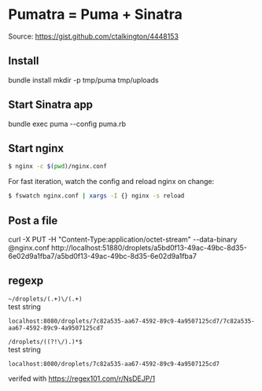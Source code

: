 # Pumatra = Puma + Sinatra

Source: https://gist.github.com/ctalkington/4448153

## Install

bundle install
mkdir -p tmp/puma tmp/uploads

## Start Sinatra app
bundle exec puma --config puma.rb

## Start nginx

```bash
$ nginx -c $(pwd)/nginx.conf
```

For fast iteration, watch the config and reload nginx on change:

```bash
$ fswatch nginx.conf | xargs -I {} nginx -s reload
```

## Post a file

curl -X PUT -H "Content-Type:application/octet-stream" --data-binary @nginx.conf http://localhost:51880/droplets/a5bd0f13-49ac-49bc-8d35-6e02d9a1fba7/a5bd0f13-49ac-49bc-8d35-6e02d9a1fba7


## regexp

`~/droplets/(.+)\/(.+)`  
test string
 ```
 localhost:8080/droplets/7c82a535-aa67-4592-89c9-4a9507125cd7/7c82a535-aa67-4592-89c9-4a9507125cd7
 ```

`/droplets/((?!\/).)*$`  
test string
 ```
 localhost:8080/droplets/7c82a535-aa67-4592-89c9-4a9507125cd7
 ```
 verifed with https://regex101.com/r/NsDEJP/1
